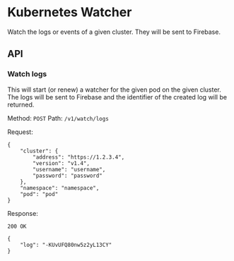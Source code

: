 # Kubernetes Watcher

Watch the logs or events of a given cluster. They will be sent to Firebase.

## API

### Watch logs

This will start (or renew) a watcher for the given pod on the given cluster. The logs will be sent to Firebase
and the identifier of the created log will be returned.

Method: `POST`
Path: `/v1/watch/logs`

Request:
```
{
	"cluster": {
		"address": "https://1.2.3.4",
		"version": "v1.4",
		"username": "username",
		"password": "password"
	},
	"namespace": "namespace",
	"pod": "pod"
}
```

Response:
```
200 OK

{
	"log": "-KUvUFQ80nw5z2yL13CY"
}
```
